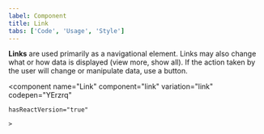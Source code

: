 ```yaml
---
label: Component
title: Link
tabs: ['Code', 'Usage', 'Style']
---
```


<page-intro>**Links** are used primarily as a navigational element. Links may also change what or how data is displayed (view more, show all). If the action taken by the user will change or manipulate data, use a button.</page-intro>

<component 
    name="Link"
    component="link" 
    variation="link"
    codepen="YErzrq"
    
    hasReactVersion="true"
    
    >
</component>